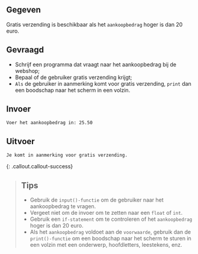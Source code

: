 ## Gegeven
Gratis verzending is beschikbaar als het `aankoopbedrag` hoger is dan 20 euro.

## Gevraagd
* Schrijf een programma dat vraagt naar het aankoopbedrag bij de webshop;
* Bepaal of de gebruiker gratis verzending krijgt;
* `Als` de gebruiker in aanmerking komt voor gratis verzending, `print` dan een boodschap naar het scherm in een volzin.

## Invoer
```
Voer het aankoopbedrag in: 25.50
```

## Uitvoer
```
Je komt in aanmerking voor gratis verzending.

```

{: .callout.callout-success}
>## Tips
>* Gebruik de `input()-functie` om de gebruiker naar het aankoopbedrag te vragen. 
>* Vergeet niet om de invoer om te zetten naar een `float` of `int`.
>* Gebruik een `if-statement` om te controleren of het `aankoopbedrag` hoger is dan 20 euro.
>* Als het `aankoopbedrag` voldoet aan de `voorwaarde`, gebruik dan de `print()-functie` om een boodschap naar het scherm te sturen in een volzin met een onderwerp, hoofdletters, leestekens, enz.
